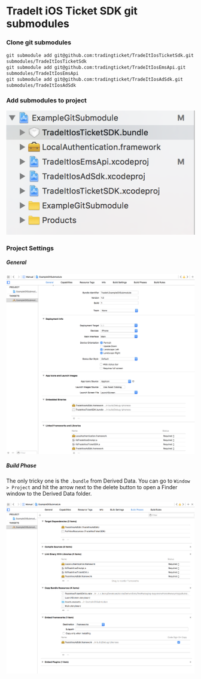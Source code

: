 # TradeIt iOS Ticket SDK git submodules

### Clone git submodules

```
git submodule add git@github.com:tradingticket/TradeItIosTicketSdk.git submodules/TradeItIosTicketSdk
git submodule add git@github.com:tradingticket/TradeItIosEmsApi.git submodules/TradeItIosEmsApi
git submodule add git@github.com:tradingticket/TradeItIosAdSdk.git submodules/TradeItIosAdSdk
```

### Add submodules to project

![File Explorer settings](https://github.com/tradingticket/TradeItIosTicketSdkSubmoduleExample/raw/master/ProjectExplorer.png)

### Project Settings

##### General

![General settings](https://github.com/tradingticket/TradeItIosTicketSdkSubmoduleExample/raw/master/General.png)

##### Build Phase
The only tricky one is the `.bundle` from Derived Data. 
You can go to `Window > Project` and hit the arrow next to the delete button to open a Finder window to the Derived Data folder.

![Build Phase settings](https://github.com/tradingticket/TradeItIosTicketSdkSubmoduleExample/raw/master/BuildPhases.png)

